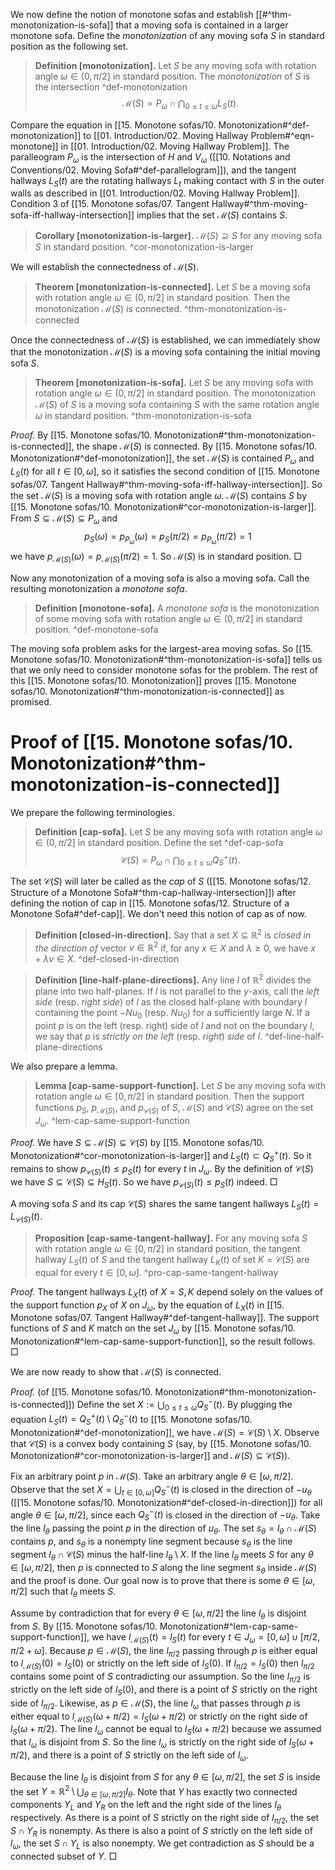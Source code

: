 We now define the notion of monotone sofas and establish [[#^thm-monotonization-is-sofa]] that a moving sofa is contained in a larger monotone sofa. Define the _monotonization_ of any moving sofa $S$ in standard position as the following set.

> __Definition [monotonization].__ Let $S$ be any moving sofa with rotation angle $\omega \in (0, \pi/2]$ in standard position. The _monotonization_ of $S$ is the intersection ^def-monotonization
$$
\mathcal{M}(S) = P_\omega \cap \bigcap_{0 \leq t \leq \omega} L_S(t).
$$

Compare the equation in [[15. Monotone sofas/10. Monotonization#^def-monotonization]] to [[01. Introduction/02. Moving Hallway Problem#^eqn-monotone]] in [[01. Introduction/02. Moving Hallway Problem]]. The paralleogram $P_\omega$ is the intersection of $H$ and $V_\omega$ ([[10. Notations and Conventions/02. Moving Sofa#^def-parallelogram]]), and the tangent hallways $L_S(t)$ are the rotating hallways $L_t$ making contact with $S$ in the outer walls as described in [[01. Introduction/02. Moving Hallway Problem]]. Condition 3 of [[15. Monotone sofas/07. Tangent Hallway#^thm-moving-sofa-iff-hallway-intersection]] implies that the set $\mathcal{M}(S)$ contains $S$.

> __Corollary [monotonization-is-larger].__ $\mathcal{M}(S) \supseteq S$ for any moving sofa $S$ in standard position. ^cor-monotonization-is-larger

We will establish the connectedness of $\mathcal{M}(S)$.

> __Theorem [monotonization-is-connected].__ Let $S$ be a moving sofa with rotation angle $\omega \in (0, \pi/2]$ in standard position. Then the monotonization $\mathcal{M}(S)$ is connected. ^thm-monotonization-is-connected

Once the connectedness of $\mathcal{M}(S)$ is established, we can immediately show that the monotonization $\mathcal{M}(S)$ is a moving sofa containing the initial moving sofa $S$.

> __Theorem [monotonization-is-sofa].__ Let $S$ be any moving sofa with rotation angle $\omega \in (0, \pi/2]$ in standard position. The monotonization $\mathcal{M}(S)$ of $S$ is a moving sofa containing $S$ with the same rotation angle $\omega$ in standard position. ^thm-monotonization-is-sofa

_Proof._ By [[15. Monotone sofas/10. Monotonization#^thm-monotonization-is-connected]], the shape $\mathcal{M}(S)$ is connected. By [[15. Monotone sofas/10. Monotonization#^def-monotonization]], the set $\mathcal{M}(S)$ is contained $P_\omega$ and $L_S(t)$ for all $t \in [0, \omega]$, so it satisfies the second condition of [[15. Monotone sofas/07. Tangent Hallway#^thm-moving-sofa-iff-hallway-intersection]]. So the set $\mathcal{M}(S)$ is a moving sofa with rotation angle $\omega$. $\mathcal{M}(S)$ contains $S$ by [[15. Monotone sofas/10. Monotonization#^cor-monotonization-is-larger]]. From $S \subseteq \mathcal{M}(S) \subseteq P_\omega$ and
$$
p_S(\omega) = p_{P_\omega}(\omega) = p_S(\pi/2) = p_{P_\omega}(\pi/2) = 1
$$
we have $p_{\mathcal{M}(S)}(\omega) = p_{\mathcal{M}(S)}(\pi/2) = 1$. So $\mathcal{M}(S)$ is in standard position. □

Now any monotonization of a moving sofa is also a moving sofa. Call the resulting monotonization a _monotone sofa_.

> __Definition [monotone-sofa].__ A _monotone sofa_ is the monotonization of some moving sofa with rotation angle $\omega \in (0, \pi/2]$ in standard position. ^def-monotone-sofa

The moving sofa problem asks for the largest-area moving sofas. So [[15. Monotone sofas/10. Monotonization#^thm-monotonization-is-sofa]] tells us that we only need to consider monotone sofas for the problem. The rest of this [[15. Monotone sofas/10. Monotonization]] proves [[15. Monotone sofas/10. Monotonization#^thm-monotonization-is-connected]] as promised.

# Proof of [[15. Monotone sofas/10. Monotonization#^thm-monotonization-is-connected]]

We prepare the following terminologies.

> __Definition [cap-sofa].__ Let $S$ be any moving sofa with rotation angle $\omega \in (0, \pi/2]$ in standard position. Define the set ^def-cap-sofa
$$
\mathcal{C}(S) = P_\omega \cap \bigcap_{0 \leq t \leq \omega} Q^+_S(t).
$$

The set $\mathcal{C}(S)$ will later be called as the _cap_ of $S$ ([[15. Monotone sofas/12. Structure of a Monotone Sofa#^thm-cap-hallway-intersection]]) after defining the notion of cap in [[15. Monotone sofas/12. Structure of a Monotone Sofa#^def-cap]]. We don't need this notion of cap as of now.

> __Definition [closed-in-direction].__ Say that a set $X \subseteq \mathbb{R}^2$ is _closed in the direction of_ vector $v \in \mathbb{R}^2$ if, for any $x \in X$ and $\lambda \geq 0$, we have $x + \lambda v \in X$. ^def-closed-in-direction

> __Definition [line-half-plane-directions].__ Any line $l$ of $\mathbb{R}^2$ divides the plane into two half-planes. If $l$ is not parallel to the $y$-axis, call the _left side_ (resp. _right side_) of $l$ as the closed half-plane with boundary $l$ containing the point $- Nu_0$ (resp. $Nu_0$) for a sufficiently large $N$. If a point $p$ is on the left (resp. right) side of $l$ and not on the boundary $l$, we say that $p$ is _strictly on the left_ (resp. _right_) _side_ of $l$. ^def-line-half-plane-directions

We also prepare a lemma.

> __Lemma [cap-same-support-function].__ Let $S$ be any moving sofa with rotation angle $\omega \in [0, \pi/2]$ in standard position. Then the support functions $p_S$, $p_{\mathcal{M}(S)}$, and $p_{\mathcal{C}(S)}$ of $S$, $\mathcal{M}(S)$ and $\mathcal{C}(S)$ agree on the set $J_\omega$. ^lem-cap-same-support-function

_Proof._ We have $S \subseteq \mathcal{M}(S) \subseteq \mathcal{C}(S)$ by [[15. Monotone sofas/10. Monotonization#^cor-monotonization-is-larger]] and $L_S(t) \subset Q_S^+(t)$. So it remains to show $p_{\mathcal{C}(S)}(t) \leq p_S(t)$ for every $t$ in $J_\omega$. By the definition of $\mathcal{C}(S)$ we have $S \subseteq \mathcal{C}(S) \subseteq H_S(t)$. So we have $p_{\mathcal{C}(S)}(t) \leq p_S(t)$ indeed. □

A moving sofa $S$ and its cap $\mathcal{C}(S)$ shares the same tangent hallways $L_S(t) = L_{\mathcal{C}(S)}(t)$.

> __Proposition [cap-same-tangent-hallway].__ For any moving sofa $S$ with rotation angle $\omega \in [0, \pi/2]$ in standard position, the tangent hallway $L_S(t)$ of $S$ and the tangent hallway $L_K(t)$ of set $K = \mathcal{C}(S)$ are equal for every $t \in [0, \omega]$. ^pro-cap-same-tangent-hallway

_Proof._ The tangent hallways $L_X(t)$ of $X = S, K$ depend solely on the values of the support function $p_X$ of $X$ on $J_\omega$, by the equation of $L_X(t)$ in [[15. Monotone sofas/07. Tangent Hallway#^def-tangent-hallway]]. The support functions of $S$ and $K$ match on the set $J_\omega$ by [[15. Monotone sofas/10. Monotonization#^lem-cap-same-support-function]], so the result follows. □

We are now ready to show that $\mathcal{M}(S)$ is connected.

_Proof._ (of [[15. Monotone sofas/10. Monotonization#^thm-monotonization-is-connected]]) Define the set $X := \bigcup_{0 \leq t \leq \omega} Q^-_S(t)$. By plugging the equation $L_S(t) = Q_S^+(t) \setminus Q_S^-(t)$ to [[15. Monotone sofas/10. Monotonization#^def-monotonization]], we have $\mathcal{M}(S) = \mathcal{C}(S) \setminus X$. Observe that $\mathcal{C}(S)$ is a convex body containing $S$ (say, by [[15. Monotone sofas/10. Monotonization#^cor-monotonization-is-larger]] and $\mathcal{M}(S) \subseteq \mathcal{C}(S)$).

Fix an arbitrary point $p$ in $\mathcal{M}(S)$. Take an arbitrary angle $\theta \in [\omega, \pi/2]$. Observe that the set $X = \bigcup_{t \in [0, \omega]} Q^-_S(t)$ is closed in the direction of $-u_\theta$ ([[15. Monotone sofas/10. Monotonization#^def-closed-in-direction]]) for all angle $\theta \in [\omega, \pi/2]$, since each $Q_S^-(t)$ is closed in the direction of $-u_\theta$. Take the line $l_\theta$ passing the point $p$ in the direction of $u_\theta$. The set $s_\theta = l_\theta \cap \mathcal{M}(S)$ contains $p$, and $s_\theta$ is a nonempty line segment because $s_\theta$ is the line segment $l_\theta \cap \mathcal{C}(S)$ minus the half-line $l_\theta \setminus X$. If the line $l_\theta$ meets $S$ for any $\theta \in [\omega, \pi/2]$, then $p$ is connected to $S$ along the line segment $s_\theta$ inside $\mathcal{M}(S)$ and the proof is done. Our goal now is to prove that there is some $\theta \in [\omega, \pi/2]$ such that $l_\theta$ meets $S$.

Assume by contradiction that for every $\theta \in [\omega, \pi/2]$ the line $l_\theta$ is disjoint from $S$. By [[15. Monotone sofas/10. Monotonization#^lem-cap-same-support-function]], we have $l_{\mathcal{M}(S)}(t) = l_S(t)$ for every $t \in J_\omega = [0, \omega] \cup [\pi/2, \pi/2 + \omega]$. Because $p \in \mathcal{M}(S)$, the line $l_{\pi/2}$ passing through $p$ is either equal to $l_{\mathcal{M}(S)}(0) = l_S(0)$ or strictly on the left side of $l_{S}(0)$. If $l_{\pi/2} = l_S(0)$ then $l_{\pi/2}$ contains some point of $S$ contradicting our assumption. So the line $l_{\pi/2}$ is strictly on the left side of $l_{S}(0)$, and there is a point of $S$ strictly on the right side of $l_{\pi/2}$. Likewise, as $p \in \mathcal{M}(S)$, the line $l_{\omega}$ that passes through $p$ is either equal to $l_{\mathcal{M}(S)}(\omega + \pi/2) = l_S(\omega + \pi/2)$ or strictly on the right side of $l_S(\omega + \pi/2)$. The line $l_\omega$ cannot be equal to $l_S(\omega + \pi/2)$ because we assumed that $l_\omega$ is disjoint from $S$. So the line $l_{\omega}$ is strictly on the right side of $l_S(\omega + \pi/2)$, and there is a point of $S$ strictly on the left side of $l_{\omega}$.

Because the line $l_\theta$ is disjoint from $S$ for any $\theta \in [\omega, \pi/2]$, the set $S$ is inside the set $Y = \mathbb{R}^2 \setminus \bigcup_{\theta \in [\omega, \pi/2]} l_\theta$. Note that $Y$ has exactly two connected components $Y_L$ and $Y_R$ on the left and the right side of the lines $l_\theta$ respectively. As there is a point of $S$ strictly on the right side of $l_{\pi/2}$, the set $S \cap Y_R$ is nonempty. As there is also a point of $S$ strictly on the left side of $l_\omega$, the set $S \cap Y_L$ is also nonempty. We get contradiction as $S$ should be a connected subset of $Y$. □